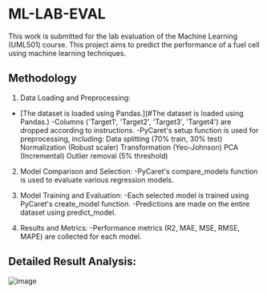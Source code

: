 # ML-LAB-EVAL
 This work is submitted for the lab evaluation of the Machine Learning (UML501) course. This project aims to predict the performance of a fuel cell using machine learning techniques.
## Methodology

1. Data Loading and Preprocessing:
- [The dataset is loaded using Pandas.](#The dataset is loaded using Pandas.)
-Columns ('Target1', 'Target2', 'Target3', 'Target4') are dropped according to instructions.
-PyCaret's setup function is used for preprocessing, including:
       Data splitting (70% train, 30% test)
       Normalization (Robust scaler)
       Transformation (Yeo-Johnson)
       PCA (Incremental)
       Outlier removal (5% threshold)
   
2. Model Comparison and Selection:
-PyCaret's compare_models function is used to evaluate various regression models.

3. Model Training and Evaluation:
-Each selected model is trained using PyCaret's create_model function.
-Predictions are made on the entire dataset using predict_model.

4. Results and Metrics:
-Performance metrics (R2, MAE, MSE, RMSE, MAPE) are collected for each model.

## Detailed Result Analysis:

![image](https://github.com/user-attachments/assets/e5df5628-e0a5-447b-8e46-30d4dc6af631)




